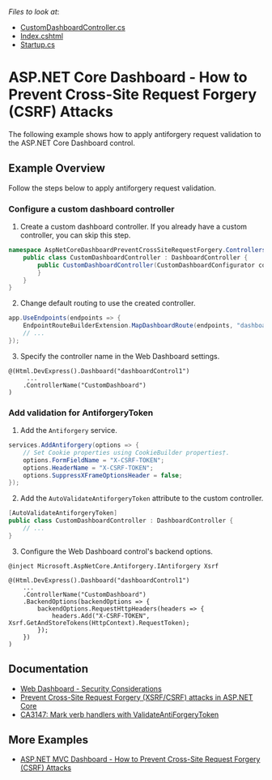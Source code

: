 <!-- default file list -->
*Files to look at*:

* [CustomDashboardController.cs](./CS/AspNetCoreDashboardPreventCrossSiteRequestForgery/Controllers/CustomDashboardController.cs)
* [Index.cshtml](./CS/AspNetCoreDashboardPreventCrossSiteRequestForgery/Pages/Index.cshtml)
* [Startup.cs](./CS/AspNetCoreDashboardPreventCrossSiteRequestForgery/Startup.cs)

<!-- default file list end -->
# ASP.NET Core Dashboard - How to Prevent Cross-Site Request Forgery (CSRF) Attacks

The following example shows how to apply antiforgery request validation to the ASP.NET Core Dashboard control.

## Example Overview

Follow the steps below to apply antiforgery request validation.

### Configure a custom dashboard controller

1. Create a custom dashboard controller. If you already have a custom controller, you can skip this step.

```cs
namespace AspNetCoreDashboardPreventCrossSiteRequestForgery.Controllers {
    public class CustomDashboardController : DashboardController {
        public CustomDashboardController(CustomDashboardConfigurator configurator, IDataProtectionProvider dataProtectionProvider = null): base(configurator, dataProtectionProvider) { 
        }
    }    
}
```

2. Change default routing to use the created controller.

```cs
app.UseEndpoints(endpoints => {
	EndpointRouteBuilderExtension.MapDashboardRoute(endpoints, "dashboardControl", "CustomDashboard");
	// ...
});
```

3. Specify the controller name in the Web Dashboard settings.

```razor
@(Html.DevExpress().Dashboard("dashboardControl1")
     ...
    .ControllerName("CustomDashboard")
)
```


###  Add validation for AntiforgeryToken
1. Add the `Antiforgery` service.

```cs
services.AddAntiforgery(options => {
	// Set Cookie properties using CookieBuilder properties†.
	options.FormFieldName = "X-CSRF-TOKEN";
	options.HeaderName = "X-CSRF-TOKEN";
	options.SuppressXFrameOptionsHeader = false;
});
```

2. Add the `AutoValidateAntiforgeryToken` attribute to the custom controller.

```cs
[AutoValidateAntiforgeryToken]
public class CustomDashboardController : DashboardController {
	// ...
}   
```

3. Configure the Web Dashboard control's backend options.

```razor
@inject Microsoft.AspNetCore.Antiforgery.IAntiforgery Xsrf
 
@(Html.DevExpress().Dashboard("dashboardControl1")
    ...
    .ControllerName("CustomDashboard")
    .BackendOptions(backendOptions => {
        backendOptions.RequestHttpHeaders(headers => {
            headers.Add("X-CSRF-TOKEN", Xsrf.GetAndStoreTokens(HttpContext).RequestToken);
        });
    })
)
```

## Documentation

- [Web Dashboard - Security Considerations](https://docs.devexpress.com/Dashboard/118651/web-dashboard/general-information/security-considerations)
- [Prevent Cross-Site Request Forgery (XSRF/CSRF) attacks in ASP.NET Core](https://docs.microsoft.com/en-us/aspnet/core/security/anti-request-forgery)
- [CA3147: Mark verb handlers with ValidateAntiForgeryToken](https://docs.microsoft.com/en-us/dotnet/fundamentals/code-analysis/quality-rules/ca3147)

## More Examples

- [ASP.NET MVC Dashboard - How to Prevent Cross-Site Request Forgery (CSRF) Attacks](https://github.com/DevExpress-Examples/asp-net-mvc-dashboard-antiforgery)
